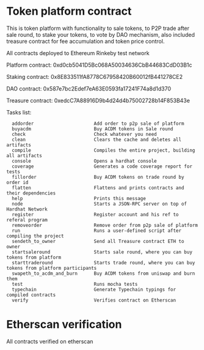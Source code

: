 # Token platform contract

This is token platform with functionality to sale tokens, to P2P trade after sale round, to stake your tokens, to vote by DAO mechanism, also included treasure contract for fee accumulation and token price control.

All contracts deployed to Ethereum Rinkeby test network

Platform contract: 0xd0cb5041D5Bc068A50034636CbB44683CdD03B1c

Staking contract: 0x8E833511fA8778C67958420B60012fB441278CE2

DAO contract: 0x587e7bc2Edef7eA63E0593fa17241F74a8d1d370

Treasure contract: 0xedcC7A88916D9b4d24d4b75002728b14F853B43e

Tasks list:

```shell
  addorder                      Add order to p2p sale of platform
  buyacdm                       Buy ACDM tokens in Sale round
  check                         Check whatever you need
  clean                         Clears the cache and deletes all artifacts
  compile                       Compiles the entire project, building all artifacts
  console                       Opens a hardhat console
  coverage                      Generates a code coverage report for tests
  fillorder                     Buy ACDM tokens on trade round by order id
  flatten                       Flattens and prints contracts and their dependencies
  help                          Prints this message
  node                          Starts a JSON-RPC server on top of Hardhat Network
  register                      Register account and his ref to referal program
  removeorder                   Remove order from p2p sale of platform
  run                           Runs a user-defined script after compiling the project
  sendeth_to_owner              Send all Treasure contract ETH to owner
  startsaleround                Starts sale round, where you can buy tokens from platform
  starttraderound               Starts trade round, where you can buy tokens from platform participants
  swapeth_to_acdm_and_burn      Buy ACDM tokens from uniswap and burn them
  test                          Runs mocha tests
  typechain                     Generate Typechain typings for compiled contracts
  verify                        Verifies contract on Etherscan
```

# Etherscan verification

All contracts verified on etherscan
